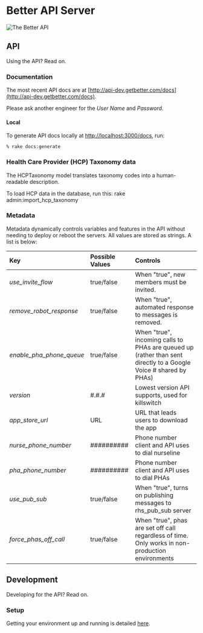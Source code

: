 # Better API Server  

![The Better API](http://a2.mzstatic.com/us/r30/Purple4/v4/85/c4/6a/85c46af1-646e-be03-d023-2b62dd46956b/mzl.xchqgper.175x175-75.jpg)

## API 

Using the API? Read on.

### Documentation

The most recent API docs are at [http://api-dev.getbetter.com/docs](http://api-dev.getbetter.com/docs).

Please ask another engineer for the *User Name* and *Password*.

#### Local

To generate API docs locally at [http://localhost:3000/docs](http://localhost:3000/docs), run:

```
% rake docs:generate
```

### Health Care Provider (HCP) Taxonomy data

The HCPTaxonomy model translates taxonomy codes into a human-readable description.

To load HCP data in the database, run this: rake admin:import_hcp_taxonomy

### Metadata

Metadata dynamically controls variables and features in the API without needing to deploy or reboot the servers. All values are stored as strings. A list is below:

| Key                       | Possible Values        | Controls                                       |
|:--------------------------|:-----------------------|:-----------------------------------------------|
| *use_invite_flow*         | true/false             | When "true", new members must be invited.                         |
| *remove_robot_response*   | true/false             | When "true", automated response to messages is removed. |
| *enable_pha_phone_queue*      | true/false             | When "true", incoming calls to PHAs are queued up (rather than sent directly to a Google Voice # shared by PHAs) |
| *version*                 | #.#.#                  | Lowest version API supports, used for killswitch |
| *app_store_url*           | URL                    | URL that leads users to download the app |
| *nurse_phone_number*      | ##########             | Phone number client and API uses to dial nurseline |
| *pha_phone_number*        | ##########             | Phone number client and API uses to dial PHAs |
| *use_pub_sub*             | true/false             | When "true", turns on publishing messages to rhs_pub_sub server |
| *force_phas_off_call*     | true/false             | When "true", phas are set off call regardless of time. Only works in non-production environments |

## Development

Developing for the API? Read on.

### Setup

Getting your environment up and running is detailed [here](https://sites.google.com/a/getbetter.com/engineering/development-environment/rails).


